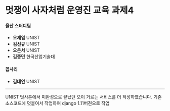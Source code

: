 
# 멋쟁이 사자처럼 운영진 교육 과제4

#### 울산 스터디팀
* **오재엽** UNIST
* **김선규** UNIST
* **오은서** UNIST
* **김종민** 한국산업기술대
#### 꼽사리
* **김대연** UNIST
-------------
UNIST 멋사톤에서 미완성으로 끝났던 오이 거르는 서비스를 더 작성하였습니다.
기존 소스코드에 덧붙여서 작업하여 django 1.11버젼으로 작업



